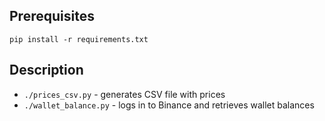 ## Prerequisites

`pip install -r requirements.txt`

## Description
* `./prices_csv.py` - generates CSV file with prices
* `./wallet_balance.py` - logs in to Binance and retrieves wallet balances
